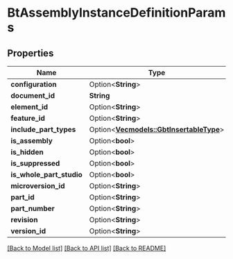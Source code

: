 # BtAssemblyInstanceDefinitionParams

## Properties

Name | Type | Description | Notes
------------ | ------------- | ------------- | -------------
**configuration** | Option<**String**> |  | [optional]
**document_id** | **String** |  | 
**element_id** | Option<**String**> |  | [optional]
**feature_id** | Option<**String**> |  | [optional]
**include_part_types** | Option<[**Vec<models::GbtInsertableType>**](GBTInsertableType.md)> |  | [optional]
**is_assembly** | Option<**bool**> |  | [optional]
**is_hidden** | Option<**bool**> |  | [optional]
**is_suppressed** | Option<**bool**> |  | [optional]
**is_whole_part_studio** | Option<**bool**> |  | [optional]
**microversion_id** | Option<**String**> |  | [optional]
**part_id** | Option<**String**> |  | [optional]
**part_number** | Option<**String**> |  | [optional]
**revision** | Option<**String**> |  | [optional]
**version_id** | Option<**String**> |  | [optional]

[[Back to Model list]](../README.md#documentation-for-models) [[Back to API list]](../README.md#documentation-for-api-endpoints) [[Back to README]](../README.md)


